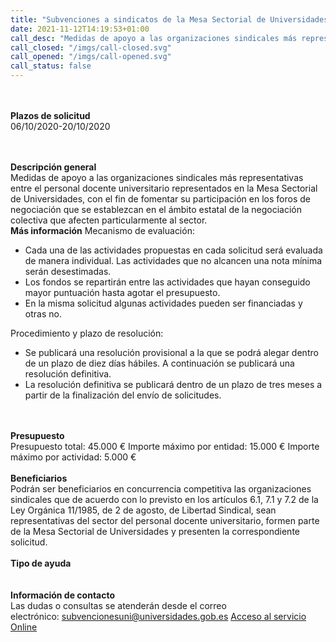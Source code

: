 ```yaml
---
title: "Subvenciones a sindicatos de la Mesa Sectorial de Universidades 2020"
date: 2021-11-12T14:19:53+01:00
call_desc: "Medidas de apoyo a las organizaciones sindicales más representativas entre el personal docente universitario ..."
call_closed: "/imgs/call-closed.svg"
call_opened: "/imgs/call-opened.svg"
call_status: false
---
```

<br><br><b>Plazos de solicitud</b><br>
06/10/2020-20/10/2020    

<br><br><b>Descripción general</b><br>
Medidas de apoyo a las organizaciones sindicales m&aacute;s representativas entre el personal docente universitario representados en la Mesa Sectorial de Universidades, con el fin de fomentar su participaci&oacute;n en los foros de negociaci&oacute;n que se establezcan en el &aacute;mbito estatal de la negociaci&oacute;n colectiva que afecten particularmente al sector.
<br><strong>M&aacute;s informaci&oacute;n</strong>
Mecanismo de evaluaci&oacute;n:
<ul>
<li>Cada una de las actividades propuestas en cada solicitud ser&aacute; evaluada de manera individual. Las actividades que no alcancen una nota m&iacute;nima ser&aacute;n desestimadas.</li>
<li>Los fondos se repartir&aacute;n entre las actividades que hayan conseguido mayor puntuaci&oacute;n hasta agotar el presupuesto.</li>
<li>En la misma solicitud algunas actividades pueden ser financiadas y otras no.</li>
</ul>
Procedimiento y plazo de resoluci&oacute;n:
<ul>
<li>Se publicar&aacute; una resoluci&oacute;n provisional a la que se podr&aacute; alegar dentro de un plazo de diez d&iacute;as h&aacute;biles. A continuaci&oacute;n se publicar&aacute; una resoluci&oacute;n definitiva.</li>
<li>La resoluci&oacute;n definitiva se publicar&aacute; dentro de un plazo de tres meses a partir de la finalizaci&oacute;n del env&iacute;o de solicitudes.</li>
</ul>
<br><br><b>Presupuesto</b><br> 
Presupuesto total: 45.000 &euro;
Importe m&aacute;ximo por entidad: 15.000 &euro;
Importe m&aacute;ximo por actividad: 5.000 &euro;
<br><br><b>Beneficiarios</b><br> 
Podrán ser beneficiarios en concurrencia competitiva las organizaciones sindicales que de acuerdo con lo previsto en los artículos 6.1, 7.1 y 7.2 de la Ley Orgánica 11/1985, de 2 de agosto, de Libertad Sindical, sean representativas del sector del personal docente universitario, formen parte de la Mesa Sectorial de Universidades y presenten la correspondiente solicitud.
<br><br><b>Tipo de ayuda</b><br> 
<br><br><b>Información de contacto</b><br>
Las dudas o consultas se atender&aacute;n desde el correo electr&oacute;nico:<span>&nbsp;</span><a href="mailto:subvencionesuni@universidades.gob.es">subvencionesuni@universidades.gob.es</a>
<a href="https://sede.educacion.gob.es/sede/login/inicio.jjsp?idConvocatoria=1320">Acceso al servicio Online</a>
